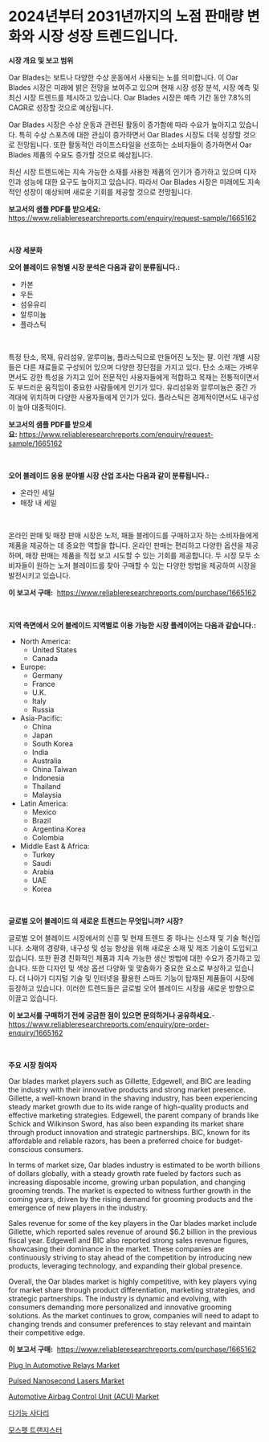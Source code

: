 <p><h1>2024년부터 2031년까지의 노점 판매량 변화와 시장 성장 트렌드입니다.</h1></p><p><strong>시장 개요 및 보고 범위</strong></p>
<p><p>Oar Blades는 보트나 다양한 수상 운동에서 사용되는 노를 의미합니다. 이 Oar Blades 시장은 미래에 밝은 전망을 보여주고 있으며 현재 시장 성장 분석, 시장 예측 및 최신 시장 트렌드를 제시하고 있습니다. Oar Blades 시장은 예측 기간 동안 7.8%의 CAGR로 성장할 것으로 예상됩니다.</p><p>Oar Blades 시장은 수상 운동과 관련된 활동이 증가함에 따라 수요가 높아지고 있습니다. 특히 수상 스포츠에 대한 관심이 증가하면서 Oar Blades 시장도 더욱 성장할 것으로 전망됩니다. 또한 활동적인 라이프스타일을 선호하는 소비자들이 증가하면서 Oar Blades 제품의 수요도 증가할 것으로 예상됩니다.</p><p>최신 시장 트렌드에는 지속 가능한 소재를 사용한 제품의 인기가 증가하고 있으며 디자인과 성능에 대한 요구도 높아지고 있습니다. 따라서 Oar Blades 시장은 미래에도 지속적인 성장이 예상되며 새로운 기회를 제공할 것으로 전망됩니다.</p></p>
<p><strong>보고서의 샘플 PDF를 받으세요:</strong> <a href="https://www.reliableresearchreports.com/enquiry/request-sample/1665162">https://www.reliableresearchreports.com/enquiry/request-sample/1665162</a></p>
<p>&nbsp;</p>
<p><strong>시장 세분화</strong></p>
<p><strong>오어 블레이드 유형별 시장 분석은 다음과 같이 분류됩니다.:</strong></p>
<p><ul><li>카본</li><li>우든</li><li>섬유유리</li><li>알루미늄</li><li>플라스틱</li></ul></p>
<p>&nbsp;</p>
<p><p>특정 탄소, 목재, 유리섬유, 알루미늄, 플라스틱으로 만들어진 노젓는 팔. 이런 개별 시장들은 다른 재료들로 구성되어 있으며 다양한 장단점을 가지고 있다. 탄소 소재는 가벼우면서도 강한 특성을 가지고 있어 전문적인 사용자들에게 적합하고 목재는 전통적이면서도 부드러운 움직임이 중요한 사람들에게 인기가 있다. 유리섬유와 알루미늄은 중간 가격대에 위치하며 다양한 사용자들에게 인기가 있다. 플라스틱은 경제적이면서도 내구성이 높아 대중적이다.</p></p>
<p><strong>보고서의 샘플 PDF를 받으세요:</strong>&nbsp;<a href="https://www.reliableresearchreports.com/enquiry/request-sample/1665162">https://www.reliableresearchreports.com/enquiry/request-sample/1665162</a></p>
<p>&nbsp;</p>
<p><strong> 오어 블레이드 응용 분야별 시장 산업 조사는 다음과 같이 분류됩니다.:</strong></p>
<p><ul><li>온라인 세일</li><li>매장 내 세일</li></ul></p>
<p>&nbsp;</p>
<p><p>온라인 판매 및 매장 판매 시장은 노저, 패들 블레이드를 구매하고자 하는 소비자들에게 제품을 제공하는 데 중요한 역할을 합니다. 온라인 판매는 편리하고 다양한 옵션을 제공하며, 매장 판매는 제품을 직접 보고 시도할 수 있는 기회를 제공합니다. 두 시장 모두 소비자들이 원하는 노저 블레이드를 찾아 구매할 수 있는 다양한 방법을 제공하여 시장을 발전시키고 있습니다.</p></p>
<p><strong>이 보고서 구매:</strong>&nbsp; <a href="https://www.reliableresearchreports.com/purchase/1665162">https://www.reliableresearchreports.com/purchase/1665162</a></p>
<p>&nbsp;</p>
<p><strong>지역 측면에서 오어 블레이드 지역별로 이용 가능한 시장 플레이어는 다음과 같습니다.:</strong></p>
<p><ul>
    <li>
        North America:
        <ul>
            <li>United States</li>
            <li>Canada</li>
        </ul>
    </li>
    <li>
        Europe:
        <ul>
            <li>Germany</li>
            <li>France</li>
            <li>U.K.</li>
            <li>Italy</li>
            <li>Russia</li>
        </ul>
    </li>
    <li>
        Asia-Pacific:
        <ul>
            <li>China</li>
            <li>Japan</li>
            <li>South Korea</li>
            <li>India</li>
            <li>Australia</li>
            <li>China Taiwan</li>
            <li>Indonesia</li>
            <li>Thailand</li>
            <li>Malaysia</li>
        </ul>
    </li>
    <li>
        Latin America:
        <ul>
            <li>Mexico</li>
            <li>Brazil</li>
            <li>Argentina Korea</li>
            <li>Colombia</li>
        </ul>
    </li>
    <li>
        Middle East & Africa:
        <ul>
            <li>Turkey</li>
            <li>Saudi</li>
            <li>Arabia</li>
            <li>UAE</li>
            <li>Korea</li>
        </ul>
    </li>
    </ul></p>
<p>&nbsp;</p>
<p><strong>글로벌 오어 블레이드 의 새로운 트렌드는 무엇입니까? 시장?</strong></p>
<p><p>글로벌 오어 블레이드 시장에서의 신흥 및 현재 트렌드 중 하나는 신소재 및 기술 혁신입니다. 소재의 경량화, 내구성 및 성능 향상을 위해 새로운 소재 및 제조 기술이 도입되고 있습니다. 또한 환경 친화적인 제품과 지속 가능한 생산 방법에 대한 수요가 증가하고 있습니다. 또한 디자인 및 색상 옵션 다양화 및 맞춤화가 중요한 요소로 부상하고 있습니다. 더 나아가 디지털 기술 및 인터넷을 활용한 스마트 기능이 탑재된 제품들이 시장에 등장하고 있습니다. 이러한 트렌드들은 글로벌 오어 블레이드 시장을 새로운 방향으로 이끌고 있습니다.</p></p>
<p><strong>이 보고서를 구매하기 전에 궁금한 점이 있으면 문의하거나 공유하세요.</strong>- <a href="https://www.reliableresearchreports.com/enquiry/pre-order-enquiry/1665162">https://www.reliableresearchreports.com/enquiry/pre-order-enquiry/1665162</a></p>
<p>&nbsp;</p>
<p><strong>주요 시장 참여자</strong></p>
<p><p>Oar blades market players such as Gillette, Edgewell, and BIC are leading the industry with their innovative products and strong market presence. Gillette, a well-known brand in the shaving industry, has been experiencing steady market growth due to its wide range of high-quality products and effective marketing strategies. Edgewell, the parent company of brands like Schick and Wilkinson Sword, has also been expanding its market share through product innovation and strategic partnerships. BIC, known for its affordable and reliable razors, has been a preferred choice for budget-conscious consumers.</p><p>In terms of market size, Oar blades industry is estimated to be worth billions of dollars globally, with a steady growth rate fueled by factors such as increasing disposable income, growing urban population, and changing grooming trends. The market is expected to witness further growth in the coming years, driven by the rising demand for grooming products and the emergence of new players in the industry.</p><p>Sales revenue for some of the key players in the Oar blades market include Gillette, which reported sales revenue of around $6.2 billion in the previous fiscal year. Edgewell and BIC also reported strong sales revenue figures, showcasing their dominance in the market. These companies are continuously striving to stay ahead of the competition by introducing new products, leveraging technology, and expanding their global presence.</p><p>Overall, the Oar blades market is highly competitive, with key players vying for market share through product differentiation, marketing strategies, and strategic partnerships. The industry is dynamic and evolving, with consumers demanding more personalized and innovative grooming solutions. As the market continues to grow, companies will need to adapt to changing trends and consumer preferences to stay relevant and maintain their competitive edge.</p></p>
<p><strong>이 보고서 구매:</strong>&nbsp;&nbsp;<a href="https://www.reliableresearchreports.com/purchase/1665162">https://www.reliableresearchreports.com/purchase/1665162</a></p>
<p><p><a href="https://github.com/nicoletavirag/Market-Research-Report-List-2/blob/main/plug-in-automotive-relays-market.md">Plug In Automotive Relays Market</a></p><p><a href="https://github.com/redneck06/Market-Research-Report-List-2/blob/main/pulsed-nanosecond-lasers-market.md">Pulsed Nanosecond Lasers Market</a></p><p><a href="https://issuu.com/reportprime-2/docs/automotive-airbag-control-unit-acu-market-size-203">Automotive Airbag Control Unit (ACU) Market</a></p><p><a href="https://github.com/Madalyell456456/Market-Research-Report-List-1/blob/main/465775014579.md">다기능 사다리</a></p><p><a href="https://github.com/vs019sa3m8x/Market-Research-Report-List-1/blob/main/313448714578.md">모스펫 트랜지스터</a></p></p>
